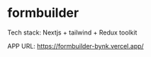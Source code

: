 # formbuilder

Tech stack:
Nextjs + tailwind + Redux toolkit

APP URL:
https://formbuilder-bynk.vercel.app/

